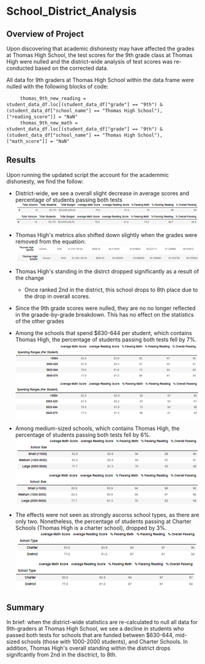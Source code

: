 # School_District_Analysis

## Overview of Project
Upon discovering that academic dishonesty may have affected the grades at Thomas High School, the test scores for the 9th grade class at Thomas High were nulled and the district-wide analysis of test scores was re-conducted based on the corrected data.

All data for 9th graders at Thomas High School within the data frame were nulled with the following blocks of code:

         thomas_9th_new_reading = student_data_df.loc[(student_data_df["grade"] == "9th") & (student_data_df["school_name"] == "Thomas High School"), ["reading_score"]] = "NaN" 
         thomas_9th_new_math = student_data_df.loc[(student_data_df["grade"] == "9th") & (student_data_df["school_name"] == "Thomas High School"), ["math_score"]] = "NaN" 
  
## Results
Upon running the updated script the account for the academmic dishonesty, we find the follow:
  - District-wide, we see a overall slight decrease in average scores and percentage of students passing both tests
![Original](https://github.com/rscalise88/School_District_Analysis/blob/main/resources/SDA1.PNG)
![Updated](https://github.com/rscalise88/School_District_Analysis/blob/main/resources/SDA2.PNG)

  - Thomas High's metrics also shifted down slightly when the grades were removed from the equation:
![Original](https://github.com/rscalise88/School_District_Analysis/blob/main/resources/SDA3.PNG)
![Updated](https://github.com/rscalise88/School_District_Analysis/blob/main/resources/SDA4.PNG)

  - Thomas High's standing in the distrct dropped significantly as a result of the change
    - Once ranked 2nd in the district, this school drops to 8th place due to the drop in overall scores.
    
  - Since the 9th grade scores were nulled, they are no no longer reflected in the graade-by-grade breakdown.  This has no effect on the statistics of the other grades
 
  - Among the schools that spend $630-644 per student, which contains Thomas High, the percentage of students passing both tests fell by 7%.
![Original](https://github.com/rscalise88/School_District_Analysis/blob/main/resources/SDA5.PNG)
![Updated](https://github.com/rscalise88/School_District_Analysis/blob/main/resources/SDA6.PNG)

  - Among medium-sized schools, which contains Thomas High, the percentage of students passing both tests fell by 6%.
![Original](https://github.com/rscalise88/School_District_Analysis/blob/main/resources/SDA7.PNG)
![Updated](https://github.com/rscalise88/School_District_Analysis/blob/main/resources/SDA8.PNG)

  - The effects were not seen as strongly ascorss school types, as there are only two. Nonetheless, the percentage of students passing at Charter Schools (Thomas High is a charter school), dropped by 3%.
![Original](https://github.com/rscalise88/School_District_Analysis/blob/main/resources/SDA9.PNG)
![Updated](https://github.com/rscalise88/School_District_Analysis/blob/main/resources/SDA10.PNG)

## Summary 
In brief: when the district-wide statistics are re-calculated to null all data for 9th-graders at Thomas High School, we see a decline in students who passed both tests for schools that are funded between $630-644, mid-sized schools (those with 1000-2000 students), and Charter Schools.  In addition, Thomas High's overall standing within the district drops signifcantly from 2nd in the disctrict, to 8th.
